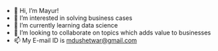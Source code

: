 - 👋 Hi, I’m Mayur!
- 👀 I’m interested in solving business cases
- 🌱 I’m currently learning data science
- 💞️ I’m looking to collaborate on topics which adds value to businesses
- 📫 My E-mail ID is mdushetwar@gmail.com

<!---
mdushetwar/mdushetwar is a ✨ special ✨ repository because its `README.md` (this file) appears on your GitHub profile.
You can click the Preview link to take a look at your changes.
--->
